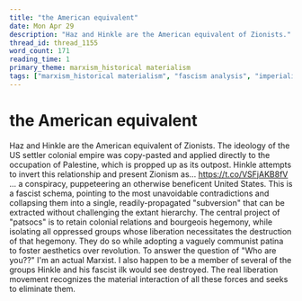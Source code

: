 ```yaml
---
title: "the American equivalent"
date: Mon Apr 29
description: "Haz and Hinkle are the American equivalent of Zionists."
thread_id: thread_1155
word_count: 171
reading_time: 1
primary_theme: marxism_historical materialism
tags: ["marxism_historical materialism", "fascism analysis", "imperialism_colonialism", "dialectics", "cultural criticism", "organizational theory"]
---
```


# the American equivalent

Haz and Hinkle are the American equivalent of Zionists. The ideology of the US settler colonial empire was copy-pasted and applied directly to the occupation of Palestine, which is propped up as its outpost. Hinkle attempts to invert this relationship and present Zionism as... https://t.co/VSFjAKB8fV ... a conspiracy, puppeteering an otherwise beneficent United States. This is a fascist schema, pointing to the most unavoidable contradictions and collapsing them into a single, readily-propagated "subversion" that can be extracted without challenging the extant hierarchy. The central project of "patsocs" is to retain colonial relations and bourgeois hegemony, while isolating all oppressed groups whose liberation necessitates the destruction of that hegemony. They do so while adopting a vaguely communist patina to foster aesthetics over revolution. To answer the question of "Who are you??" I'm an actual Marxist. I also happen to be a member of several of the groups Hinkle and his fascist ilk would see destroyed. The real liberation movement recognizes the material interaction of all these forces and seeks to eliminate them.
